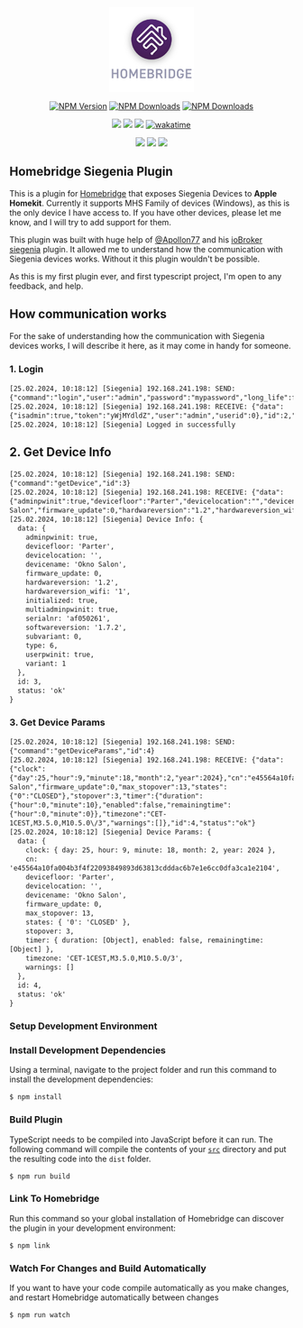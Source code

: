 <p align="center">
<img src="https://github.com/homebridge/branding/raw/latest/logos/homebridge-wordmark-logo-vertical.png" width="150">
</p>

<p align="center">
<a href="https://www.npmjs.com/package/homebridge-siegenia"><img alt="NPM Version" src="https://img.shields.io/npm/v/homebride-siegenia?style=flat-square&label=npm version"></a>
<a href="https://www.npmjs.com/package/homebridge-siegenia"><img alt="NPM Downloads" src="https://img.shields.io/npm/dm/siegenia-homebridge?style=flat-square&label=downloads%20per%20month"></a>
<a href="https://www.npmjs.com/package/homebridge-siegenia"><img alt="NPM Downloads" src="https://img.shields.io/npm/dt/homebridge-siegenia?style=flat-square&label=downloads%20total"></a>
</p>

<p align="center">
  <a href="https://github.com/EvotecIT/homebridge-siegenia"><img src="https://img.shields.io/github/languages/top/evotecit/homebridge-siegenia.svg?style=flat-square"></a>
  <a href="https://github.com/EvotecIT/homebridge-siegenia"><img src="https://img.shields.io/github/languages/code-size/evotecit/homebridge-siegenia.svg?style=flat-square"></a>
  <a href="https://github.com/EvotecIT/homebridge-siegenia"><img src="https://img.shields.io/github/license/EvotecIT/homebridge-siegenia.svg?style=flat-square"></a>
  <a href="https://wakatime.com/badge/user/f1abc372-39bb-4b06-ad2b-3a24cf161f13/project/018dd711-1056-4cec-86b2-9151f91f8443"><img src="https://wakatime.com/badge/user/f1abc372-39bb-4b06-ad2b-3a24cf161f13/project/018dd711-1056-4cec-86b2-9151f91f8443.svg?style=flat-square" alt="wakatime"></a>
</p>

<p align="center">
  <a href="https://twitter.com/PrzemyslawKlys"><img src="https://img.shields.io/twitter/follow/PrzemyslawKlys.svg?label=Twitter%20%40PrzemyslawKlys&style=flat-square"></a>
  <a href="https://evotec.xyz/hub"><img src="https://img.shields.io/badge/Blog-evotec.xyz-2A6496.svg?style=flat-square"></a>
  <a href="https://www.linkedin.com/in/pklys"><img src="https://img.shields.io/badge/LinkedIn-pklys-0077B5.svg?logo=LinkedIn&style=flat-square"></a>
</p>

## Homebridge Siegenia Plugin

This is a plugin for [Homebridge](https://homebridge.io/) that exposes Siegenia Devices to **Apple Homekit**.
Currently it supports MHS Family of devices (Windows), as this is the only device I have access to.
If you have other devices, please let me know, and I will try to add support for them.

This plugin was built with huge help of [@Apollon77](https://github.com/Apollon77) and his [ioBroker siegenia](https://github.com/Apollon77/ioBroker.siegenia) plugin.
It allowed me to understand how the communication with Siegenia devices works.
Without it this plugin wouldn't be possible.

As this is my first plugin ever, and first typescript project, I'm open to any feedback, and help.

## How communication works
For the sake of understanding how the communication with Siegenia devices works, I will describe it here, as it may come in handy for someone.

### 1. Login
```
[25.02.2024, 10:18:12] [Siegenia] 192.168.241.198: SEND: {"command":"login","user":"admin","password":"mypassword","long_life":false,"id":2}
[25.02.2024, 10:18:12] [Siegenia] 192.168.241.198: RECEIVE: {"data":{"isadmin":true,"token":"yWjMYdldZ","user":"admin","userid":0},"id":2,"status":"ok"}
[25.02.2024, 10:18:12] [Siegenia] Logged in successfully
```

## 2. Get Device Info

```
[25.02.2024, 10:18:12] [Siegenia] 192.168.241.198: SEND: {"command":"getDevice","id":3}
[25.02.2024, 10:18:12] [Siegenia] 192.168.241.198: RECEIVE: {"data":{"adminpwinit":true,"devicefloor":"Parter","devicelocation":"","devicename":"Okno Salon","firmware_update":0,"hardwareversion":"1.2","hardwareversion_wifi":"1","initialized":true,"multiadminpwinit":true,"serialnr":"af050261","softwareversion":"1.7.2","subvariant":0,"type":6,"userpwinit":true,"variant":1},"id":3,"status":"ok"}
[25.02.2024, 10:18:12] [Siegenia] Device Info: {
  data: {
    adminpwinit: true,
    devicefloor: 'Parter',
    devicelocation: '',
    devicename: 'Okno Salon',
    firmware_update: 0,
    hardwareversion: '1.2',
    hardwareversion_wifi: '1',
    initialized: true,
    multiadminpwinit: true,
    serialnr: 'af050261',
    softwareversion: '1.7.2',
    subvariant: 0,
    type: 6,
    userpwinit: true,
    variant: 1
  },
  id: 3,
  status: 'ok'
}
```

### 3. Get Device Params

```
[25.02.2024, 10:18:12] [Siegenia] 192.168.241.198: SEND: {"command":"getDeviceParams","id":4}
[25.02.2024, 10:18:12] [Siegenia] 192.168.241.198: RECEIVE: {"data":{"clock":{"day":25,"hour":9,"minute":18,"month":2,"year":2024},"cn":"e45564a10fa004b3f4f22093849893d63813cdddac6b7e1e6cc0dfa3ca1e2104","devicefloor":"Parter","devicelocation":"","devicename":"Okno Salon","firmware_update":0,"max_stopover":13,"states":{"0":"CLOSED"},"stopover":3,"timer":{"duration":{"hour":0,"minute":10},"enabled":false,"remainingtime":{"hour":0,"minute":0}},"timezone":"CET-1CEST,M3.5.0,M10.5.0\/3","warnings":[]},"id":4,"status":"ok"}
[25.02.2024, 10:18:12] [Siegenia] Device Params: {
  data: {
    clock: { day: 25, hour: 9, minute: 18, month: 2, year: 2024 },
    cn: 'e45564a10fa004b3f4f22093849893d63813cdddac6b7e1e6cc0dfa3ca1e2104',
    devicefloor: 'Parter',
    devicelocation: '',
    devicename: 'Okno Salon',
    firmware_update: 0,
    max_stopover: 13,
    states: { '0': 'CLOSED' },
    stopover: 3,
    timer: { duration: [Object], enabled: false, remainingtime: [Object] },
    timezone: 'CET-1CEST,M3.5.0,M10.5.0/3',
    warnings: []
  },
  id: 4,
  status: 'ok'
}
```


### Setup Development Environment


### Install Development Dependencies

Using a terminal, navigate to the project folder and run this command to install the development dependencies:

```shell
$ npm install
```

### Build Plugin

TypeScript needs to be compiled into JavaScript before it can run. The following command will compile the contents of your [`src`](./src) directory and put the resulting code into the `dist` folder.

```shell
$ npm run build
```

### Link To Homebridge

Run this command so your global installation of Homebridge can discover the plugin in your development environment:

```shell
$ npm link
```

### Watch For Changes and Build Automatically

If you want to have your code compile automatically as you make changes, and restart Homebridge automatically between changes

```shell
$ npm run watch
```
